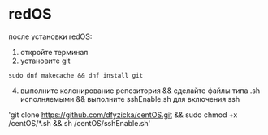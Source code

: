 # redOS
после установки redOS: 
1. откройте терминал
2. установите git
   
`sudo dnf makecache && dnf install git`

4. выполните колонирование репозитория && сделайте файлы типа .sh исполняемыми && выполните sshEnable.sh для включения ssh
   
'git clone https://github.com/dfyzicka/centOS.git && sudo chmod +x /centOS/*.sh && sh /centOS/sshEnable.sh'
